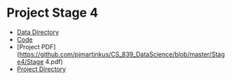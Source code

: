 # Project Stage 4

- [Data Directory](https://github.com/pjmartinkus/CS_839_DataScience/tree/master/Stage4/Data)
- [Code](https://github.com/pjmartinkus/CS_839_DataScience/tree/master/Stage4/Code)
- [Project PDF](https://github.com/pjmartinkus/CS_839_DataScience/blob/master/Stage4/Stage 4.pdf)
- [Project Directory](https://github.com/pjmartinkus/CS_839_DataScience/tree/master/Stage4)
